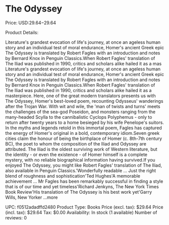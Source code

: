 # The Odyssey

Price: USD:$29.64-$29.64

Product Details:

Literature's grandest evocation of life's journey, at once an ageless human story and an individual test of moral endurance, Homer's ancient Greek epic The Odyssey is translated by Robert Fagles with an introduction and notes by Bernard Knox in Penguin Classics.When Robert Fagles' translation of The Iliad was published in 1990, critics and scholars alike hailed it as a mas Literature's grandest evocation of life's journey, at once an ageless human story and an individual test of moral endurance, Homer's ancient Greek epic The Odyssey is translated by Robert Fagles with an introduction and notes by Bernard Knox in Penguin Classics.When Robert Fagles' translation of The Iliad was published in 1990, critics and scholars alike hailed it as a masterpiece. Here, one of the great modern translators presents us with The Odyssey, Homer's best-loved poem, recounting Odysseus' wanderings after the Trojan War. With wit and wile, the 'man of twists and turns' meets the challenges of the sea-god Poseidon, and monsters ranging from the many-headed Scylla to the cannibalistic Cyclops Polyphemus - only to return after twenty years to a home besieged by his wife Penelope's suitors. In the myths and legends retold in this immortal poem, Fagles has captured the energy of Homer's original in a bold, contemporary idiom.Seven greek cities claim the honour of being the birthplace of Homer (c. 8th-7th century BC), the poet to whom the composition of the Iliad and Odyssey are attributed. The Iliad is the oldest surviving work of Western literature, but the identity - or even the existence - of Homer himself is a complete mystery, with no reliable biographical information having survived.If you enjoyed The Odyssey, you might like Robert Fagles' translation of The Iliad, also available in Penguin Classics.'Wonderfully readable ... Just the right blend of roughness and sophistication'Ted Hughes'A memorable achievement ... Mr Fagles has been remarkably successful in finding a style that is of our time and yet timeless'Richard Jenkyns, The New York Times Book Review'His translation of The Odyssey is his best work yet'Garry Wills, New Yorker ...more

UPC: f0512adadffd2480
Product Type: Books
Price (excl. tax): $29.64
Price (incl. tax): $29.64
Tax: $0.00
Availability: In stock (1 available)
Number of reviews: 0
